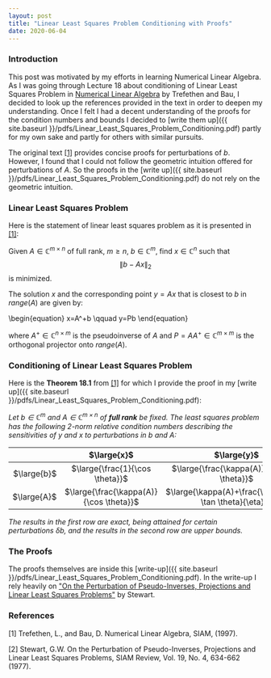 ```yaml
---
layout: post
title: "Linear Least Squares Problem Conditioning with Proofs"
date: 2020-06-04
---
```


### Introduction

This post was motivated by my efforts in learning Numerical Linear Algebra. As I was going through Lecture 18 about conditioning of Linear Least Squares Problem in [Numerical Linear Algebra](https://www.amazon.ca/Numerical-Linear-Algebra-Lloyd-Trefethen/dp/0898713617) by Trefethen and Bau, I decided to look up the references provided in the text in order to deepen my understanding. Once I felt I had a decent understanding of the proofs for the condition numbers and bounds I decided to [write them up]({{ site.baseurl }}/pdfs/Linear_Least_Squares_Problem_Conditioning.pdf) partly for my own sake and partly for others with similar pursuits.

The original text [[1]](#1) provides concise proofs for perturbations of $b$. However, I found that I could not follow the geometric intuition offered for perturbations of $A$. So the proofs in the [write up]({{ site.baseurl }}/pdfs/Linear_Least_Squares_Problem_Conditioning.pdf) do not rely on the geometric intuition.



### Linear Least Squares Problem

Here is the statement of linear least squares problem as it is presented in [[1]](#1):

Given $A \in \mathbb{C} ^{m \times n}$ of full rank, $m \geq n$, $b \in \mathbb{C} ^m$, find $x \in \mathbb{C} ^n$ such that $$\|b-Ax\|_2$$ is minimized.

The solution $x$ and the corresponding point $y=Ax$ that is closest to $b$ in $range(A)$ are given by:

\begin{equation}
        x=A^+b \qquad y=Pb
\end{equation}

where $A^+ \in \mathbb{C}^{n \times m}$ is the pseudoinverse of $A$ and $P=AA^+ \in \mathbb{C}^{m \times m}$ is the orthogonal projector onto $range(A)$.


### Conditioning of Linear Least Squares Problem

Here is the **Theorem 18.1** from [[1]](#1) for which I provide the proof in my [write up]({{ site.baseurl }}/pdfs/Linear_Least_Squares_Problem_Conditioning.pdf):

 *Let $b \in \mathbb{C}^m$ and $A \in \mathbb{C}^{m \times n}$ of **full rank** be fixed. The least squares problem has the following 2-norm relative condition numbers describing the sensitivities of $y$ and $x$ to perturbations in $b$ and $A$:*


   |   | $\large{x}$                              | $\large{y}$                                              |
   |--:|:-------------------------------: |:-----------------------------------------------: |
   |$\large{b}$| $\large{\frac{1}{\cos \theta}}$          | $\large{\frac{\kappa(A)}{\eta \cos \theta}}$             |
   |$\large{A}$| $\large{\frac{\kappa(A)}{\cos \theta}}$  | $\large{\kappa(A)+\frac{\kappa(A)^2 \tan \theta}{\eta}}$ |


*The results in the first row are exact, being attained for certain perturbations $\delta b$, and the results in the second row are upper bounds.*



### The Proofs

The proofs themselves are inside this [write-up]({{ site.baseurl }}/pdfs/Linear_Least_Squares_Problem_Conditioning.pdf). In the write-up I rely heavily on ["On  the  Perturbation  of  Pseudo-Inverses,  Projections  and Linear Least Squares Problems"](https://www.jstor.org/stable/pdf/2030248.pdf?casa_token=joldR17HLX4AAAAA:1KRftBiKtATt3TK3qkAIzN7re2ViU5cOpiBzTkv9Knrr9cGaT4k9vB525P1ANvlEOnMQwmwEbiNpZSSwoDE1Av9na4l_pvunCoWEnIw3jpmdgU2Dcb8jog) by Stewart.

 



### References
<a id="1">[1]</a> 
Trefethen, L., and Bau, D. Numerical Linear Algebra, SIAM, (1997).

<a id="1">[2]</a> 
Stewart, G.W. On the Perturbation of Pseudo-Inverses, Projections and Linear Least Squares Problems, SIAM Review, Vol. 19, No. 4, 634-662 (1977). 


